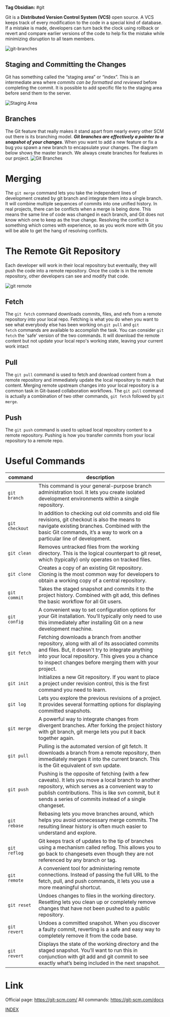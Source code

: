 **Tag Obsidian:** #git 

Git is a **Distributed Version Control System (VCS)** open source. A VCS keeps track of every modification to the code in a special kind of database. If a mistake is made, developers can turn back the clock using rollback or revert and compare earlier versions of the code to help fix the mistake while minimizing disruption to all team members.

![git-branches](gitBranchesMerge.jpg)

## Staging and Committing the Changes
Git has something called the “staging area” or “index”. This is an intermediate area where _commits can be formatted_ _and reviewed_ before completing the commit. It is possible to add specific file to the staging area before send them to the server.

![Staging Area](stagingArea.jpg)

## Branches
The Git feature that really makes it stand apart from nearly every other SCM out there is its branching model. **_Git branches are effectively a pointer to a snapshot of your changes_**. When you want to add a new feature or fix a bug you spawn a new branch to encapsulate your changes. The diagram below shows the master branch. We always create branches for features in our project.
![Git Branches](gitBranches.jpg)

# Merging
The `git merge` command lets you take the independent lines of development created by git branch and integrate them into a single branch. It will combine multiple sequences of commits into one unified history. In real projects, there can be conflicts when a merge is being done. This means the same line of code was changed in each branch, and Git does not know which one to keep as the true change. Resolving the conflict is something which comes with experience, so as you work more with Git you will be able to get the hang of resolving conflicts.
# The Remote Git Repository

Each developer will work in their local repository but eventually, they will push the code into a remote repository. Once the code is in the remote repository, other developers can see and modify that code.

![git remote](gitRemote.svg)

## Fetch
The `git fetch` command downloads commits, files, and refs from a remote repository into your local repo. Fetching is what you do when you want to see what everybody else has been working on.`git pull` and `git fetch` commands are available to accomplish the task. You can consider `git fetch` the 'safe' version of the two commands. It will download the remote content but not update your local repo's working state, leaving your current work intact
## Pull
The `git pull` command is used to fetch and download content from a remote repository and immediately update the local repository to match that content. Merging remote upstream changes into your local repository is a common task in Git-based collaboration workflows. The `git pull` command is actually a combination of two other commands, `git fetch` followed by `git merge`.
## Push
The `git push` command is used to upload local repository content to a remote repository. Pushing is how you transfer commits from your local repository to a remote repo.

# Useful Commands
| command        | description                                                                                                                                                                                                                                                          |
| -------------- | -------------------------------------------------------------------------------------------------------------------------------------------------------------------------------------------------------------------------------------------------------------------- |
| `git branch`   | This command is your general-purpose branch administration tool. It lets you create isolated development environments within a single repository.                                                                                                                    |
| `git checkout` | In addition to checking out old commits and old file revisions, git checkout is also the means to navigate existing branches. Combined with the basic Git commands, it’s a way to work on a particular line of development.                                          |
| `git clean`    | Removes untracked files from the working directory. This is the logical counterpart to git reset, which (typically) only operates on tracked files.                                                                                                                  |
| `git clone`    | Creates a copy of an existing Git repository. Cloning is the most common way for developers to obtain a working copy of a central repository.                                                                                                                        |
| `git commit`   | Takes the staged snapshot and commits it to the project history. Combined with git add, this defines the basic workflow for all Git users.                                                                                                                           |
| `git config`   | A convenient way to set configuration options for your Git installation. You’ll typically only need to use this immediately after installing Git on a new development machine.                                                                                       |
| `git fetch`    | Fetching downloads a branch from another repository, along with all of its associated commits and files. But, it doesn't try to integrate anything into your local repository. This gives you a chance to inspect changes before merging them with your project.     |
| `git init`     | Initializes a new Git repository. If you want to place a project under revision control, this is the first command you need to learn.                                                                                                                                |
| `git log`      | Lets you explore the previous revisions of a project. It provides several formatting options for displaying committed snapshots.                                                                                                                                     |
| `git merge`    | A powerful way to integrate changes from divergent branches. After forking the project history with git branch, git merge lets you put it back together again.                                                                                                       |
| `git pull`     | Pulling is the automated version of git fetch. It downloads a branch from a remote repository, then immediately merges it into the current branch. This is the Git equivalent of svn update.                                                                         |
| `git push`     | Pushing is the opposite of fetching (with a few caveats). It lets you move a local branch to another repository, which serves as a convenient way to publish contributions. This is like svn commit, but it sends a series of commits instead of a single changeset. |
| `git rebase`   | Rebasing lets you move branches around, which helps you avoid unnecessary merge commits. The resulting linear history is often much easier to understand and explore.                                                                                                |
| `git reflog`   | Git keeps track of updates to the tip of branches using a mechanism called reflog. This allows you to go back to changesets even though they are not referenced by any branch or tag.                                                                                |
| `git remote`   | A convenient tool for administering remote connections. Instead of passing the full URL to the fetch, pull, and push commands, it lets you use a more meaningful shortcut.                                                                                           |
| `git reset`    | Undoes changes to files in the working directory. Resetting lets you clean up or completely remove changes that have not been pushed to a public repository.                                                                                                         |
| `git revert`   | Undoes a committed snapshot. When you discover a faulty commit, reverting is a safe and easy way to completely remove it from the code base.                                                                                                                         |
| `git revert`   | Displays the state of the working directory and the staged snapshot. You’ll want to run this in conjunction with git add and git commit to see exactly what’s being included in the next snapshot.                                                                   |

# Link
Official page: https://git-scm.com/
All commands: https://git-scm.com/docs

[INDEX](README.md)